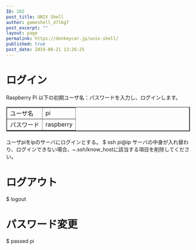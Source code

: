 ```yaml
---
ID: 282
post_title: UNIX Shell
author: gameshell_d7l6g7
post_excerpt: ""
layout: page
permalink: https://donkeycar.jp/unix-shell/
published: true
post_date: 2019-08-21 13:26:25
---
```

<h4></h4>
<h1>ログイン</h1>
Raspberry Pi 以下の初期ユーザ名：パスワードを入力し、ログインします。
<table border="2" width="282">
<tbody>
<tr>
<td>ユーザ名</td>
<td>pi</td>
</tr>
<tr>
<td>パスワード</td>
<td>raspberry</td>
</tr>
</tbody>
</table>
<h4></h4>
ユーザpiをipのサーバにログインとする。
$ ssh pi@ip
サーバの中身が入れ替わり、ログインできない場合、~.ssh/know_hostに該当する項目を削除してください。
<h1>ログアウト</h1>
$ logout
<h1>パスワード変更</h1>
$ passed pi